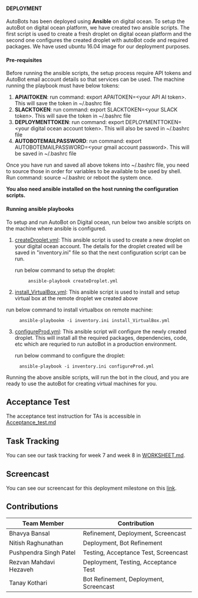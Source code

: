 #### DEPLOYMENT 

AutoBots has been deployed using **Ansible** on digital ocean. To setup the autoBot on digital ocean platform, we have created two ansible
scripts. The first script is used to create a fresh droplet on digital ocean platform and the second one configures the created droplet
with autoBot code and required packages. We have used ubuntu 16.04 image for our deployment purposes.

#### Pre-requisites

Before running the ansible scripts, the setup process require API tokens and AutoBot email account details so that services can be used.
The machine running the playbook must have below tokens:

1. **APIAITOKEN**: run command: export APAITOKEN=&lt;your API AI token&gt;. This will save the token in ~/.bashrc file
2. **SLACKTOKEN**: run command: export SLACKTOKEN=&lt;your SLACK token&gt;. This will save the token in ~/.bashrc file
3. **DEPLOYMENTTOKEN**: run command: export DEPLOYMENTTOKEN=&lt;your digital ocean account token&gt;. This will also be saved in ~/.bashrc file
4. **AUTOBOTEMAILPASSWORD**: run command: export AUTOBOTEMAILPASSWORD=&lt;your gmail account password&gt;. This will be saved in ~/.bashrc file

Once you have run and saved all above tokens into ~/.bashrc file, you need to source those in order for variables to be available to be used by shell.
Run command: source ~/.bashrc or reboot the system once.

**You also need ansible installed on the host running the configuration scripts.**

#### Running ansible playbooks

To setup and run AutoBot on Digital ocean, run below two ansible scripts on the machine where ansible is configured.

1. [createDroplet.yml](https://github.ncsu.edu/bbansal/AutoBots/blob/master/deployment/createDroplet.yml): This ansible script is used to create a new droplet on your digital ocean account. The details for the droplet created
                            will be saved in "inventory.ini" file so that the next configuration script can be run.
                            
   run below command to setup the droplet:
   
   ```
        ansible-playbook createDroplet.yml
   ```     
   
 2. [install_VirtualBox.yml](https://github.ncsu.edu/bbansal/AutoBots/blob/master/deployment/install_VirtualBox.yml): This ansible script is used to install and setup virtual box at the remote droplet we created above
                            
   run below command to install virtualbox on remote machine:
   
   ```
        ansible-playbookm -i inventory.ini install_VirtualBox.yml
   ```   
   
 3. [configureProd.yml](https://github.ncsu.edu/bbansal/AutoBots/blob/master/deployment/configureProd.yml): This ansible script will configure the newly created droplet. This will install all the required packages,
                              dependencies, code, etc which are requried to run autoBot in a production environment.
       
       run below command to configure the droplet:
   
   ```
        ansible-playbook -i inventory.ini configureProd.yml
   ```                               
                 
 
 Running the above ansible scripts, will run the bot in the cloud, and you are ready to use the autoBot for creating virtual machines for you.  
 ## Acceptance Test
 
 The acceptance test instruction for TAs is accessible in [Acceptance_test.md](https://github.ncsu.edu/bbansal/AutoBots/blob/master/Docs/Acceptance_Test.md)
 
 ## Task Tracking
 
 You can see our task tracking for week 7 and week 8 in [WORKSHEET.md](https://github.ncsu.edu/bbansal/AutoBots/blob/master/Docs/WORKSHEET.md).  
 
 ## Screencast  
 
 You can see our screencast for this deployment milestone on this [link](https://youtu.be/VupnrZCJoI4).  
 
 
 ## Contributions

| Team Member   | Contribution   
| ------------- | ------------ 
| Bhavya Bansal      |  Refinement, Deployment, Screencast      
| Nitish Raghunathan     |    Deployment, Bot Refinement
| Pushpendra Singh Patel |    Testing, Acceptance Test, Screencast
| Rezvan Mahdavi Hezaveh  |   Deployment, Testing, Acceptance Test
| Tanay Kothari | Bot Refinement, Deployment, Screencast

 
 
                            
